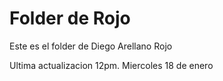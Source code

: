 # Folder de Rojo

Este es el folder de Diego Arellano Rojo

Ultima actualizacion 12pm. Miercoles 18 de enero